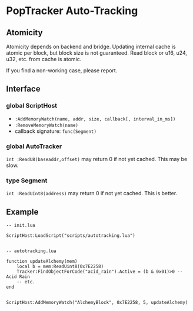 # PopTracker Auto-Tracking

## Atomicity

Atomicity depends on backend and bridge.
Updating internal cache is atomic per block, but block size is not guaranteed.
Read block or u16, u24, u32, etc. from cache is atomic.

If you find a non-working case, please report.


## Interface

### global ScriptHost
* `:AddMemoryWatch(name, addr, size, callback[, interval_in_ms])`
* `:RemoveMemoryWatch(name)`
* callback signature:
`func(Segment)`


### global AutoTracker
`int :ReadU8(baseaddr,offset)` may return 0 if not yet cached. This may be slow.

### type Segment
`int :ReadUInt8(address)` may return 0 if not yet cached. This is better.


## Example

```
-- init.lua

ScriptHost:LoadScript("scripts/autotracking.lua")


-- autotracking.lua

function updateAlchemy(mem)
    local b = mem:ReadUint8(0x7E2258)
    Tracker:FindObjectForCode("acid_rain").Active = (b & 0x01)>0 -- Acid Rain
    -- etc.
end


ScriptHost:AddMemoryWatch("AlchemyBlock", 0x7E2258, 5, updateAlchemy)
```
